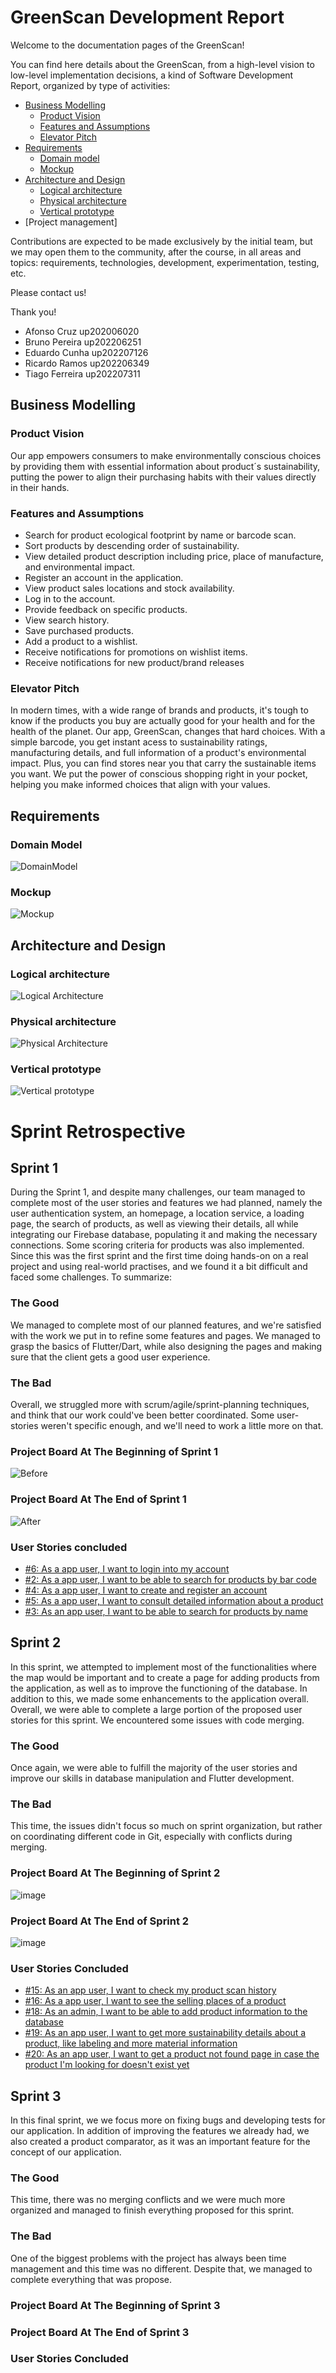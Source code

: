 # GreenScan Development Report

Welcome to the documentation pages of the GreenScan!

You can find here details about the GreenScan, from a high-level vision to low-level implementation decisions, a kind of Software Development Report, organized by type of activities: 

* [Business Modelling](docs/BusinessModelling.md)
  * [Product Vision](docs/BusinessModelling.md#Product-Vision)
  * [Features and Assumptions](docs/BusinessModelling.md#Features-and-Assumptions)
  * [Elevator Pitch](docs/BusinessModelling.md#Elevator-Pitch)
* [Requirements](docs/Requirements.md)
  * [Domain model](docs/Requirements.md#Domain-Model)
  * [Mockup](docs/Requirements.md###Mockup)
* [Architecture and Design](docs/ArchitectureAndDesign.md###Logical-architecture)
  * [Logical architecture](docs/ArchitectureAndDesign.md)
  * [Physical architecture](docs/ArchitectureAndDesign.md#Physical-architecture)
  * [Vertical prototype](docs/ArchitectureAndDesign.md###Vertical-prototype)
* [Project management]

Contributions are expected to be made exclusively by the initial team, but we may open them to the community, after the course, in all areas and topics: requirements, technologies, development, experimentation, testing, etc.

Please contact us!

Thank you!

- Afonso Cruz up202006020
- Bruno Pereira up202206251
- Eduardo Cunha up202207126
- Ricardo Ramos up202206349
- Tiago Ferreira up202207311


## Business Modelling

### Product Vision

Our app empowers consumers to make environmentally conscious choices by providing them with essential information about product´s sustainability, putting the power to align their purchasing habits with their values directly in their hands.

### Features and Assumptions

- Search for product ecological footprint by name or barcode scan.
- Sort products by descending order of sustainability.
- View detailed product description including price, place of manufacture, and environmental impact.
- Register an account in the application.
- View product sales locations and stock availability.
- Log in to the account.
- Provide feedback on specific products.
- View search history.
- Save purchased products.
- Add a product to a wishlist.
- Receive notifications for promotions on wishlist items.
- Receive notifications for new product/brand releases

### Elevator Pitch

In modern times, with a wide range of brands and products, it's tough to know if the products you buy are actually good for your health and for the health of the planet. Our app, GreenScan, changes that hard choices. With a simple barcode, you get instant acess to sustainability ratings, manufacturing details, and full information of a product's environmental impact. Plus, you can find stores near you that carry the sustainable items you want. We put the power of conscious shopping right in your pocket, helping you make informed choices that align with your values.

## Requirements

### Domain Model

![DomainModel](https://github.com/FEUP-LEIC-ES-2023-24/2LEIC08T3/blob/eb37c9efd472f40d6a0749b5b83e210bacdc3e3a/docs/Domain%20Model.png)


### Mockup

![Mockup](https://github.com/FEUP-LEIC-ES-2023-24/2LEIC08T3/blob/dd44bda11ca11a4a14d58000d5668fc12bf1d536/docs/Mockup.png)

## Architecture and Design

### Logical architecture

![Logical Architecture](https://github.com/FEUP-LEIC-ES-2023-24/2LEIC08T3/blob/028771d5450493930b426ff15894f5687c30e83e/docs/images/Logical%20architecture.png)


### Physical architecture

![Physical Architecture](https://github.com/FEUP-LEIC-ES-2023-24/2LEIC08T3/blob/main/docs/images/physical_uml.png)


### Vertical prototype

![Vertical prototype](https://github.com/FEUP-LEIC-ES-2023-24/2LEIC08T3/blob/main/docs/images/vertical_prototype.gif)


# Sprint Retrospective
## Sprint 1
During the Sprint 1, and despite many challenges, our team managed to complete most of the user stories and features we had planned, namely the user authentication system, an homepage, a location service, a loading page, the search of products, as well as viewing their details, all while integrating our Firebase database, populating it and making the necessary connections. Some scoring criteria for products was also implemented. Since this was the first sprint and the first time doing hands-on on a real project and using real-world practises, and we found it a bit difficult and faced some challenges. To summarize:
### The Good
We managed to complete most of our planned features, and we're satisfied with the work we put in to refine some features and pages. We managed to grasp the basics of Flutter/Dart, while also designing the pages and making sure that the client gets a good user experience. 
### The Bad
Overall, we struggled more with scrum/agile/sprint-planning techniques, and think that our work could've been better coordinated. Some user-stories weren't specific enough, and we'll need to work a little more on that.
### Project Board At The Beginning of Sprint 1
![Before](https://github.com/FEUP-LEIC-ES-2023-24/2LEIC08T3/blob/main/docs/images/Before.png)
### Project Board At The End of Sprint 1
![After](https://github.com/FEUP-LEIC-ES-2023-24/2LEIC08T3/blob/main/docs/images/After.png)
### User Stories concluded
- [#6: As a app user, I want to login into my account](https://github.com/FEUP-LEIC-ES-2023-24/2LEIC08T3/issues/6)
- [#2: As a app user, I want to be able to search for products by bar code](https://github.com/FEUP-LEIC-ES-2023-24/2LEIC08T3/issues/2)
- [#4: As a app user, I want to create and register an account](https://github.com/FEUP-LEIC-ES-2023-24/2LEIC08T3/issues/4)
- [#5: As a app user, I want to consult detailed information about a product](https://github.com/FEUP-LEIC-ES-2023-24/2LEIC08T3/issues/5)
- [#3: As an app user, I want to be able to search for products by name](https://github.com/FEUP-LEIC-ES-2023-24/2LEIC08T3/issues/3)


## Sprint 2
In this sprint, we attempted to implement most of the functionalities where the map would be important and to create a page for adding products from the application, as well as to improve the functioning of the database. In addition to this, we made some enhancements to the application overall. Overall, we were able to complete a large portion of the proposed user stories for this sprint. We encountered some issues with code merging.

### The Good
Once again, we were able to fulfill the majority of the user stories and improve our skills in database manipulation and Flutter development.

### The Bad
This time, the issues didn't focus so much on sprint organization, but rather on coordinating different code in Git, especially with conflicts during merging.

### Project Board At The Beginning of Sprint 2
![image](https://github.com/FEUP-LEIC-ES-2023-24/2LEIC08T3/assets/38361094/f531b101-3598-4d45-807a-96149b730daf)
### Project Board At The End of Sprint 2
![image](https://github.com/FEUP-LEIC-ES-2023-24/2LEIC08T3/assets/38361094/35ee0080-f2ac-44ac-b727-c7c4f06504e2)

### User Stories Concluded
- [#15: As an app user, I want to check my product scan history](https://github.com/FEUP-LEIC-ES-2023-24/2LEIC08T3/issues/15)
- [#16: As a app user, I want to see the selling places of a product](https://github.com/FEUP-LEIC-ES-2023-24/2LEIC08T3/issues/16)
- [#18: As an admin, I want to be able to add product information to the database](https://github.com/FEUP-LEIC-ES-2023-24/2LEIC08T3/issues/18)
- [#19: As an app user, I want to get more sustainability details about a product, like labeling and more material information](https://github.com/FEUP-LEIC-ES-2023-24/2LEIC08T3/issues/19)
- [#20: As an app user, I want to get a product not found page in case the product I'm looking for doesn't exist yet](https://github.com/FEUP-LEIC-ES-2023-24/2LEIC08T3/issues/20)


## Sprint 3
In this final sprint, we we focus more on fixing bugs and developing tests for our application. In addition of improving the features we already had, we also created a product comparator, as it was an important feature for the concept of our application.

### The Good
This time, there was no merging conflicts and we were much more organized and managed to finish everything proposed for this sprint.

### The Bad
One of the biggest problems with the project has always been time management and this time was no different. Despite that, we managed to complete everything that was propose.

### Project Board At The Beginning of Sprint 3

### Project Board At The End of Sprint 3


### User Stories Concluded
